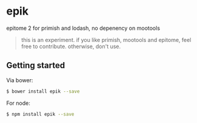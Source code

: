 epik
====

epitome 2 for primish and lodash, no depenency on mootools

> this is an experiment. if you like primish, mootools and epitome, feel free to contribute. otherwise, don't use.


## Getting started

Via bower:
```sh
$ bower install epik --save
```

For node:
```sh
$ npm install epik --save
```

